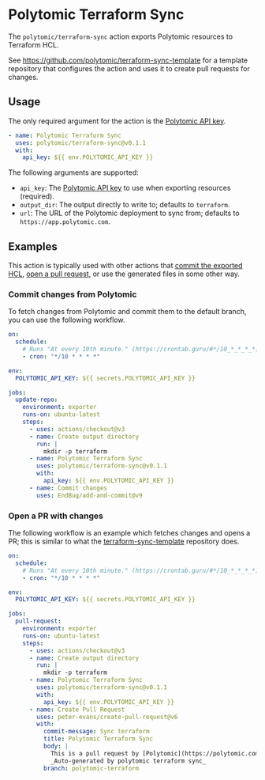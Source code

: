 # Polytomic Terraform Sync

The `polytomic/terraform-sync` action exports Polytomic resources to Terraform
HCL.

See https://github.com/polytomic/terraform-sync-template for a template
repository that configures the action and uses it to create pull requests for
changes.

## Usage

The only required argument for the action is the [Polytomic API
key](https://apidocs.polytomic.com/2024-02-08/guides/obtaining-api-keys).

```yaml
- name: Polytomic Terraform Sync
  uses: polytomic/terraform-sync@v0.1.1
  with:
    api_key: ${{ env.POLYTOMIC_API_KEY }}
```

The following arguments are supported:

- `api_key`: The [Polytomic API
  key](https://apidocs.polytomic.com/2024-02-08/guides/obtaining-api-keys) to
  use when exporting resources (required).
- `output_dir`: The output directly to write to; defaults to `terraform`.
- `url`: The URL of the Polytomic deployment to sync from; defaults to
  `https://app.polytomic.com`.

## Examples

This action is typically used with other actions that [commit the exported
HCL](https://github.com/EndBug/add-and-commit), [open a pull
request](https://github.com/peter-evans/create-pull-request), or use the
generated files in some other way.

### Commit changes from Polytomic

To fetch changes from Polytomic and commit them to the default branch, you can
use the following workflow.

```yaml
on:
  schedule:
    # Runs "At every 10th minute." (https://crontab.guru/#*/10_*_*_*_*)
    - cron: "*/10 * * * *"

env:
  POLYTOMIC_API_KEY: ${{ secrets.POLYTOMIC_API_KEY }}

jobs:
  update-repo:
    environment: exporter
    runs-on: ubuntu-latest
    steps:
      - uses: actions/checkout@v3
      - name: Create output directory
        run: |
          mkdir -p terraform
      - name: Polytomic Terraform Sync
        uses: polytomic/terraform-sync@v0.1.1
        with:
          api_key: ${{ env.POLYTOMIC_API_KEY }}
      - name: Commit changes
        uses: EndBug/add-and-commit@v9
```

### Open a PR with changes

The following workflow is an example which fetches changes and opens a PR; this
is similar to what the
[terraform-sync-template](https://github.com/polytomic/terraform-sync-template/)
repository does.

```yaml
on:
  schedule:
    # Runs "At every 10th minute." (https://crontab.guru/#*/10_*_*_*_*)
    - cron: "*/10 * * * *"

env:
  POLYTOMIC_API_KEY: ${{ secrets.POLYTOMIC_API_KEY }}

jobs:
  pull-request:
    environment: exporter
    runs-on: ubuntu-latest
    steps:
      - uses: actions/checkout@v3
      - name: Create output directory
        run: |
          mkdir -p terraform
      - name: Polytomic Terraform Sync
        uses: polytomic/terraform-sync@v0.1.1
        with:
          api_key: ${{ env.POLYTOMIC_API_KEY }}
      - name: Create Pull Request
        uses: peter-evans/create-pull-request@v6
        with:
          commit-message: Sync terraform
          title: Polytomic Terraform Sync
          body: |
            This is a pull request by [Polytomic](https://polytomic.com) to sync terraform configuration.
            _Auto-generated by polytomic terraform sync_
          branch: polytomic-terraform
```
